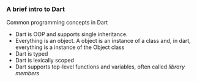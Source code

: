 ### A brief intro to Dart

Common programming concepts in Dart

- Dart is OOP and supports single inheritance.
- Everything is an object. A object is an instance of a class and, in dart, everything is a instance of the Object class
- Dart is typed
- Dart is lexically scoped
- Dart supports top-level functions and variables, often called *library members*